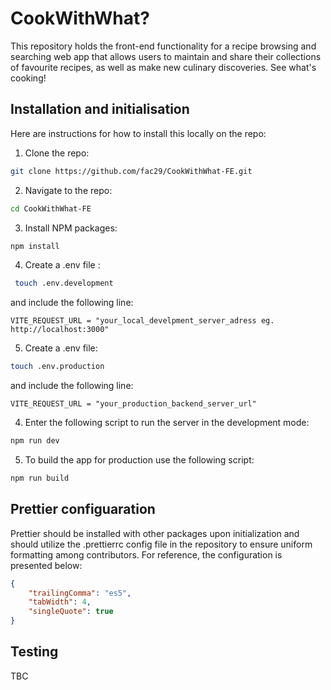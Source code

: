 # CookWithWhat?

This repository holds the front-end functionality for a recipe browsing and searching web app that allows users to maintain and share their collections of favourite recipes, as well as make new culinary discoveries. See what's cooking!

## Installation and initialisation

Here are instructions for how to install this locally on the repo:

1. Clone the repo:

```bash
git clone https://github.com/fac29/CookWithWhat-FE.git
```

2. Navigate to the repo:

```bash
cd CookWithWhat-FE
```

3. Install NPM packages:

```bash
npm install
```

4. Create a .env file :

```bash
 touch .env.development
```

and include the following line:

```env
VITE_REQUEST_URL = "your_local_develpment_server_adress eg. http://localhost:3000"
```

5. Create a .env file:

```bash
touch .env.production
```

and include the following line:

```env
VITE_REQUEST_URL = "your_production_backend_server_url"
```

4. Enter the following script to run the server in the development mode:

```bash
npm run dev
```

5. To build the app for production use the following script:

```bash
npm run build
```

## Prettier configuaration

Prettier should be installed with other packages upon initialization and should utilize the .prettierrc config file in the repository to ensure uniform formatting among contributors. For reference, the configuration is presented below:

```json
{
    "trailingComma": "es5",
    "tabWidth": 4,
    "singleQuote": true
}
```

## Testing

TBC
